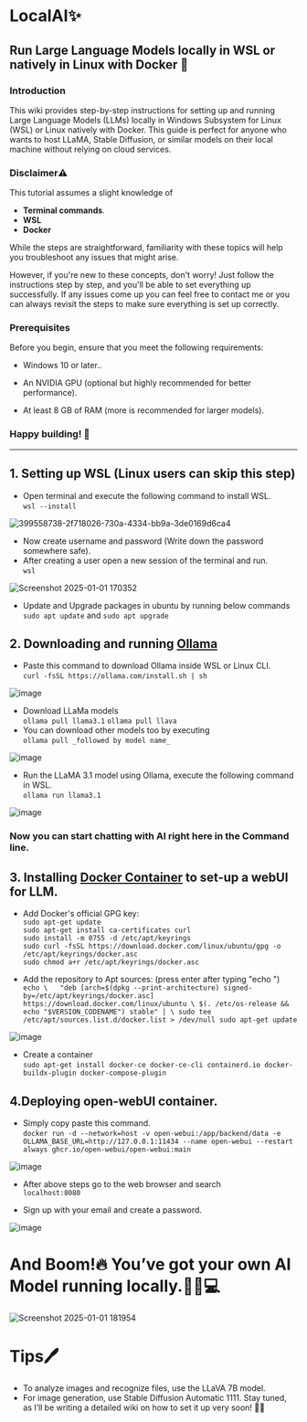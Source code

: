 # LocalAI✨
## Run Large Language Models locally in WSL or natively in Linux with Docker 🚀
### Introduction 
This wiki provides step-by-step instructions for setting up and running Large Language Models (LLMs) locally in Windows Subsystem for Linux (WSL) or Linux natively with Docker. This guide is perfect for anyone who wants to host LLaMA, Stable Diffusion, or similar models on their local machine without relying on cloud services.

### Disclaimer⚠️
This tutorial assumes a slight knowledge of 
* **Terminal commands**.  
* **WSL**  
* **Docker**  
  
While the steps are straightforward, familiarity with these topics will help you troubleshoot any issues that might arise.

However, if you're new to these concepts, don't worry! Just follow the instructions step by step, and you'll be able to set everything up successfully. If any issues come up you can feel free to contact me or you can always revisit the steps to make sure everything is set up correctly.

### Prerequisites
Before you begin, ensure that you meet the following requirements:

* Windows 10 or later..

* An NVIDIA GPU (optional but highly recommended for better performance).
* At least 8 GB of RAM (more is recommended for larger models).  

### Happy building! 🚀
***


## 1. Setting up WSL (Linux users can skip this step) 
* Open terminal and execute the following command to install WSL.  
`wsl --install`   

![399558738-2f718026-730a-4334-bb9a-3de0169d6ca4](https://github.com/user-attachments/assets/396a585b-e963-4d8f-8719-7b00afc6cd87)


 

* Now create username and password (Write down the password somewhere safe).  
* After creating a user open a new session of the terminal and run.  
`wsl`  

![Screenshot 2025-01-01 170352](https://github.com/user-attachments/assets/086679a9-ae8e-411d-a332-0b05ee645328)


* Update and Upgrade packages in ubuntu by running below commands   
`sudo apt update` and `sudo apt upgrade` 

## 2. Downloading and running [Ollama](https://ollama.com/download/linux)   
* Paste this command to download Ollama inside WSL or Linux CLI.  
`curl -fsSL https://ollama.com/install.sh | sh` 

![image](https://github.com/user-attachments/assets/33b89c1c-a800-4b64-90b3-a47020c60af1) 

* Download LLaMa models  
`ollama pull llama3.1`
`ollama pull llava`  
* You can download other models too by executing   
`ollama pull _followed by model name_`

![image](https://github.com/user-attachments/assets/8e680209-d11e-46f4-878b-3ae13e45b2e6)


* Run the LLaMA 3.1 model using Ollama, execute the following command in WSL.  
`ollama run llama3.1`  

![image](https://github.com/user-attachments/assets/eb5e7f0d-0ef3-46d4-9ff6-2e42f724a767)

### Now you can start chatting with AI right here in the Command line.  

## 3. Installing  [Docker Container](https://docs.docker.com/engine/install/ubuntu/#install-using-the-repository) to set-up a webUI for LLM.  
* Add Docker's official GPG key:  
`sudo apt-get update`   
`sudo apt-get install ca-certificates curl`  
`sudo install -m 0755 -d /etc/apt/keyrings`    
`sudo curl -fsSL https://download.docker.com/linux/ubuntu/gpg -o /etc/apt/keyrings/docker.asc`   
`sudo chmod a+r /etc/apt/keyrings/docker.asc`  

* Add the repository to Apt sources: (press enter after typing "echo \")   
`echo \  
"deb [arch=$(dpkg --print-architecture) signed-by=/etc/apt/keyrings/docker.asc] https://download.docker.com/linux/ubuntu \
  $(. /etc/os-release && echo "$VERSION_CODENAME") stable" | \
  sudo tee /etc/apt/sources.list.d/docker.list > /dev/null
sudo apt-get update`  

![image](https://github.com/user-attachments/assets/c337099e-717c-47f5-a918-39dbcf251db0)


* Create a container  
`sudo apt-get install docker-ce docker-ce-cli containerd.io docker-buildx-plugin docker-compose-plugin`  

## 4.Deploying open-webUI container.  
* Simply copy paste this command.    
`docker run -d --network=host -v open-webui:/app/backend/data -e OLLAMA_BASE_URL=http://127.0.0.1:11434 --name open-webui --restart always ghcr.io/open-webui/open-webui:main`  

![image](https://github.com/user-attachments/assets/edf91011-0824-4d4c-85fd-01178a0201ca)  

* After above steps go to the web browser and search  
`localhost:8080`  
  
* Sign up with your email and create a password.  
 
![image](https://github.com/user-attachments/assets/729697a5-2fd0-42ca-9e27-f189630aaaf0)  

# And Boom!🔥 You’ve got your own AI Model running locally.🚀🤖💻

![Screenshot 2025-01-01 181954](https://github.com/user-attachments/assets/5c07d231-e362-4ffb-b27c-79fe140c1b5d)

# Tips🖊️
* To analyze images and recognize files, use the LLaVA 7B model.  
* For image generation, use Stable Diffusion Automatic 1111. Stay tuned, as I’ll be writing a detailed wiki on how to set it up very soon! 🎨✨
  



